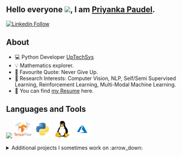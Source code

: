 ## Hello everyone <img src="https://raw.githubusercontent.com/MartinHeinz/MartinHeinz/master/wave.gif" width="30px">, I am [Priyanka Paudel](https://github.com/priyanka36).

[![Linkedin Follow](https://img.shields.io/badge/-Connect-blue?style=flat-square&logo=Linkedin&logoColor=white&link=https://www.linkedin.com/in/madan-baduwal-a688bb186)](https://www.linkedin.com/in/priyanka-paudel-10361116b/)
<br />

## About
- 💻 Python Developer [UpTechSys](https://uptechsys.com/)
- 💡 Mathematics explorer. 
- 🌱 Favourite Quote: Never Give Up.
- 🔭 Research Interests: Computer Vision, NLP, Self/Semi Supervised Learning, Reinforcement Learning, Multi-Modal Machine Learning.
- 📃 You can find [my Resume](https://) here.


## Languages and Tools  
<code><img height="50" src="https://pytorch.org/assets/images/pytorch-logo.png"></code>
<code><img height="50" src="https://raw.githubusercontent.com/github/explore/80688e429a7d4ef2fca1e82350fe8e3517d3494d/topics/tensorflow/tensorflow.png"></code>
<code><img height="50" src="https://raw.githubusercontent.com/github/explore/80688e429a7d4ef2fca1e82350fe8e3517d3494d/topics/python/python.png"></code>
<code><img height="50" src="https://raw.githubusercontent.com/github/explore/80688e429a7d4ef2fca1e82350fe8e3517d3494d/topics/linux/linux.png"></code>
<code><img height="50" src="https://raw.githubusercontent.com/github/explore/fbceb94436312b6dacde68d122a5b9c7d11f9524/topics/azure/azure.png"></code>
<br />

<details>
<summary>
  Additional projects I sometimes work on :arrow_down:
</summary>

<br />

<!--- [![ReadMe Card](https://github-readme-stats.vercel.app/api/pin/?username=sushil-thapa&repo=ud-deep-reinforcement-learning)]()
[![ReadMe Card](https://github-readme-stats.vercel.app/api/pin/?username=sushil-thapa&repo=udacity-computervision-nanodegree)]()-->

<br />


[comment]:![picture](https://raw.githubusercontent.com/saadeghi/saadeghi/master/dino.gif)
</details>

